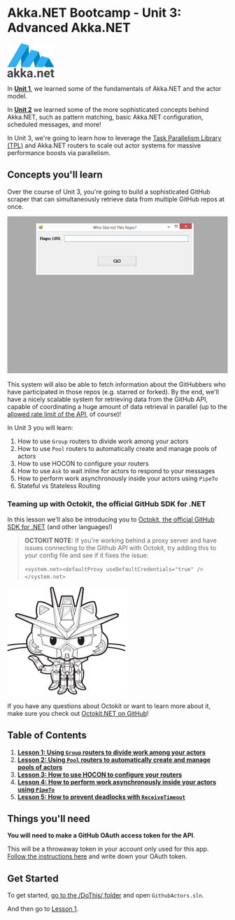# Akka.NET Bootcamp - Unit 3: Advanced Akka.NET

![Akka.NET logo](../../images/akka_net_logo.png)

In **[Unit 1](../Unit-1)**, we learned some of the fundamentals of Akka.NET and the actor model.

In **[Unit 2](../Unit-2)** we learned some of the more sophisticated concepts behind Akka.NET, such as pattern matching, basic Akka.NET configuration, scheduled messages, and more!

In Unit 3, we're going to learn how to leverage the [Task Parallelism Library (TPL)](https://msdn.microsoft.com/en-us/library/dd537609.aspx) and Akka.NET routers to scale out actor systems for massive performance boosts via parallelism.

## Concepts you'll learn
Over the course of Unit 3, you're going to build a sophisticated GitHub scraper that can simultaneously retrieve data from multiple GitHub repos at once.

![Unit 3 GithubScraper App Live Run](lesson5/images/lesson5-live-run.gif)

This system will also be able to fetch information about the GitHubbers who have participated in those repos (e.g. starred or forked). By the end, we'll have a nicely scalable system for retrieving data from the GitHub API, capable of coordinating a huge amount of data retrieval in parallel (up to the [allowed rate limit of the API](https://developer.github.com/v3/rate_limit/), of course)!

In Unit 3 you will learn:

1. How to use `Group` routers to divide work among your actors
2. How to use `Pool` routers to automatically create and manage pools of actors
3. How to use HOCON to configure your routers
4. How to use `Ask` to wait inline for actors to respond to your messages
5. How to perform work asynchronously inside your actors using `PipeTo`
6. Stateful vs Stateless Routing

### Teaming up with Octokit, the official GitHub SDK for .NET
In this lesson we'll also be introducing you to [Octokit, the official GitHub SDK for .NET](http://octokit.github.io/) (and other languages!)

> **OCTOKIT NOTE:** If you're working behind a proxy server and have issues connecting to the Github API with Octokit, try adding this to your config file and see if it fixes the issue:
> 
>  `<system.net><defaultProxy useDefaultCredentials="true" /></system.net>`

![Octokit .NET Logo](../../images/gundam-dotnet.png)

If you have any questions about Octokit or want to learn more about it, make sure you check out [Octokit.NET on GitHub](https://github.com/octokit/octokit.net)!

## Table of Contents

1. **[Lesson 1:  Using `Group` routers to divide work among your actors](lesson1/)**
2. **[Lesson 2: Using `Pool` routers to automatically create and manage pools of actors](lesson2/)**
3. **[Lesson 3: How to use HOCON to configure your routers](lesson3/)**
4. **[Lesson 4: How to perform work asynchronously inside your actors using `PipeTo`](lesson4/)**
5. **[Lesson 5: How to prevent deadlocks with `ReceiveTimeout`](lesson5/)**

## Things you'll need
**You will need to make a GitHub OAuth access token for the API**.

This will be a throwaway token in your account only used for this app. [Follow the instructions here](https://help.github.com/articles/creating-an-access-token-for-command-line-use/) and write down your OAuth token.

## Get Started
To get started, [go to the /DoThis/ folder](DoThis/) and open `GithubActors.sln`.

And then go to [Lesson 1](lesson1/).
